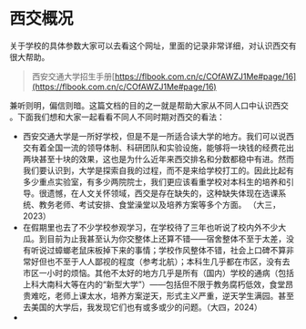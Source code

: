 # 西交概况

关于学校的具体参数大家可以去看这个网址，里面的记录非常详细，对认识西交有很大帮助。

> 西安交通大学招生手册[https://flbook.com.cn/c/COfAWZJ1Me#page/16](https://flbook.com.cn/c/COfAWZJ1Me#page/16)

兼听则明，偏信则暗。这篇文档的目的之一就是帮助大家从不同人口中认识西交 。下面我们想和大家一起看看不同人不同时期对西交的看法：

* 西安交通大学是一所好学校，但是不是一所适合读大学的地方。我们可以说西交有着全国一流的领导体制、科研团队和实验设施，能够将一块钱的经费花出两块甚至十块的效果，这也是为什么近年来西交排名和分数都稳中有进。然而我们要认识到，大学是探索自我的过程，而不是来给学校打工的。因此比起有多少重点实验室，有多少两院院士，我们更应该看重学校对本科生的培养和引导。很遗憾，在人文关怀领域，西交是存在缺失的，这种缺失体现在选课系统、教务老师、考试安排、食堂澡堂以及培养方案等多个方面。 （大三，2023）                                                                                                               &#x20;
* 在假期里也去了不少学校参观学习，在学校待了三年也听说了校内外不少大瓜。到目前为止我甚至认为你交整体上还算不错——宿舍整体不至于太差，没有听说过蟑螂老鼠床板掉下来的事情；学校作风整体不错，社会上口碑不算非常好但也不至于人人鄙视的程度（参考北航）；本科生几乎都在市区，没有去市区一小时的烦恼。其他不太好的地方几乎是所有（国内）学校的通病（包括上科大南科大等在内的“新型大学”）——包括但不限于教务腐朽低效，食堂昂贵难吃，老师上课太水，培养方案逆天，形式主义严重，逆天学生满园。甚至去美国的大学后，我发现它们也有或多或少的问题。（大四，2024）
*

















